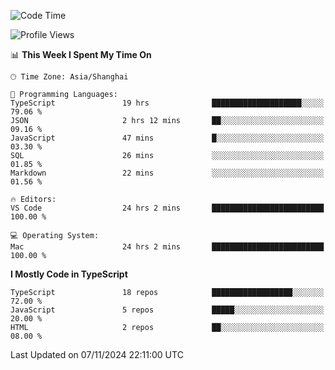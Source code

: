 <!--START_SECTION:waka-->
![Code Time](http://img.shields.io/badge/Code%20Time-6%2C858%20hrs%2024%20mins-blue)

![Profile Views](http://img.shields.io/badge/Profile%20Views-0-blue)

📊 **This Week I Spent My Time On** 

```text
🕑︎ Time Zone: Asia/Shanghai

💬 Programming Languages: 
TypeScript               19 hrs              ████████████████████░░░░░   79.06 % 
JSON                     2 hrs 12 mins       ██░░░░░░░░░░░░░░░░░░░░░░░   09.16 % 
JavaScript               47 mins             █░░░░░░░░░░░░░░░░░░░░░░░░   03.30 % 
SQL                      26 mins             ░░░░░░░░░░░░░░░░░░░░░░░░░   01.85 % 
Markdown                 22 mins             ░░░░░░░░░░░░░░░░░░░░░░░░░   01.56 % 

🔥 Editors: 
VS Code                  24 hrs 2 mins       █████████████████████████   100.00 % 

💻 Operating System: 
Mac                      24 hrs 2 mins       █████████████████████████   100.00 % 
```

**I Mostly Code in TypeScript** 

```text
TypeScript               18 repos            ██████████████████░░░░░░░   72.00 % 
JavaScript               5 repos             █████░░░░░░░░░░░░░░░░░░░░   20.00 % 
HTML                     2 repos             ██░░░░░░░░░░░░░░░░░░░░░░░   08.00 % 
```




 Last Updated on 07/11/2024 22:11:00 UTC
<!--END_SECTION:waka-->
